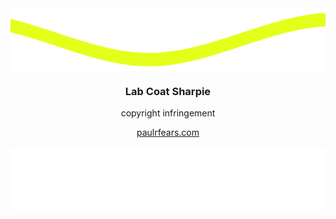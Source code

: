 

<img height="100" width="1000" align="center" src="https://raw.githubusercontent.com/paulfears/paulfears/29de40d2402bf2e6b3be558b38434185b95ecb08/waves_top.svg"/>

<html>
    <div align="center">
    <h3>Lab Coat Sharpie</h3>
    <p>copyright infringement</p>
    <a href="https://profound-begonia-8f3481.netlify.app/">paulrfears.com</a>
    </div>
</html>
<br>

<img  height="100" width="1000"  align="center" src="https://raw.githubusercontent.com/paulfears/paulfears/d8782afde26d628b0ff946b01e81ca7284d64eb8/waves_bottom.svg"/>








<!--
**paulfears/paulfears** is a ✨ _special_ ✨ awwww... retository because its `README.md` (this file) appears on your GitHub profile.

Here are some ideas to get you started:

- 🔭 I’m currently working on ...
- 🌱 I’m currently learning ...
- 👯 I’m looking to collaborate on ...
- 🤔 I’m looking for help with ...
- 💬 Ask me about ...
- 📫 How to reach me: ...
- 😄 Pronouns: ...
- ⚡ Fun fact: ...
-->
